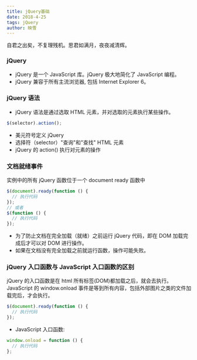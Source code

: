 ```yaml
---
title: jQuery基础
date: 2018-4-25
tags: jQuery
author: 映雪
---
```


自君之出矣，不复理残机。思君如满月，夜夜减清辉。

<!--more-->

### jQuery

- jQuery 是一个 JavaScript 库。jQuery 极大地简化了 JavaScript 编程。
- jQuery 兼容于所有主流浏览器, 包括 Internet Explorer 6。

### jQuery 语法

- jQuery 语法是通过选取 HTML 元素，并对选取的元素执行某些操作。

```js
$(selector).action();
```

- 美元符号定义 jQuery
- 选择符（selector）"查询"和"查找" HTML 元素
- jQuery 的 action() 执行对元素的操作

### 文档就绪事件

实例中的所有 jQuery 函数位于一个 document ready 函数中

```js
$(document).ready(function () {
  // 执行代码
});
// 或者
$(function () {
  // 执行代码
});
```

- 为了防止文档在完全加载（就绪）之前运行 jQuery 代码，即在 DOM 加载完成后才可以对 DOM 进行操作。
- 如果在文档没有完全加载之前就运行函数，操作可能失败。

### jQuery 入口函数与 JavaScript 入口函数的区别

jQuery 的入口函数是在 html 所有标签(DOM)都加载之后，就会去执行。
JavaScript 的 window.onload 事件是等到所有内容，包括外部图片之类的文件加载完后，才会执行。

```js
$(document).ready(function () {
  // 执行代码
});
```

- JavaScript 入口函数:

```js
window.onload = function () {
  // 执行代码
};
```

